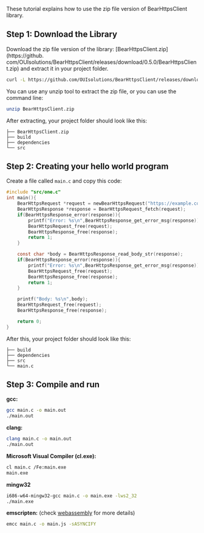 These tutorial explains how to use the zip file version of BearHttpsClient library.

## Step 1: Download the Library
Download the zip file version of the library: [BearHttpsClient.zip](https://github.
com/OUIsolutions/BearHttpsClient/releases/download/0.5.0/BearHttpsClient.zip) and extract it in your project folder.

```bash
curl -L https://github.com/OUIsolutions/BearHttpsClient/releases/download/0.5.0/BearHttpsClient.zip -o BearHttpsClient.zip
```
You can use any unzip tool to extract the zip file, or you can use the command line:

```bash
unzip BearHttpsClient.zip
```
After extracting, your project folder should look like this:

```
├── BearHttpsClient.zip
├── build
├── dependencies
└── src
```
## Step 2: Creating your hello world program
Create a file called `main.c` and copy this code:

```c
#include "src/one.c"
int main(){
    BearHttpsRequest *request = newBearHttpsRequest("https://example.com");   
    BearHttpsResponse *response = BearHttpsRequest_fetch(request);
    if(BearHttpsResponse_error(response)){
        printf("Error: %s\n",BearHttpsResponse_get_error_msg(response));
        BearHttpsRequest_free(request);
        BearHttpsResponse_free(response);
        return 1;
    }

    const char *body = BearHttpsResponse_read_body_str(response);
    if(BearHttpsResponse_error(response)){
        printf("Error: %s\n",BearHttpsResponse_get_error_msg(response));
        BearHttpsRequest_free(request);
        BearHttpsResponse_free(response); 
        return 1;
    }

    printf("Body: %s\n",body);
    BearHttpsRequest_free(request);
    BearHttpsResponse_free(response);

    return 0;
}
```
After this, your project folder should look like this:

```├── BearHttpsClient.zip
├── build
├── dependencies
├── src
└── main.c
```
## Step 3: Compile and run
**gcc:**
```bash
gcc main.c -o main.out 
./main.out
```
**clang:**
```bash
clang main.c -o main.out
./main.out
```
**Microsoft Visual Compiler (cl.exe):**
```bash
cl main.c /Fe:main.exe
main.exe        
```
**mingw32**
```bash
i686-w64-mingw32-gcc main.c -o main.exe -lws2_32
./main.exe
```
**emscripten:** (check [webassembly](docs/tutorials/webassembly.md) for more details)
```bash
emcc main.c -o main.js -sASYNCIFY
```

